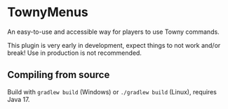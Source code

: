 # TownyMenus
An easy-to-use and accessible way for players to use Towny commands.

This plugin is very early in development, expect things to not work and/or break! Use in production is not recommended.

## Compiling from source
Build with `gradlew build` (Windows) or `./gradlew build` (Linux), requires Java 17.
